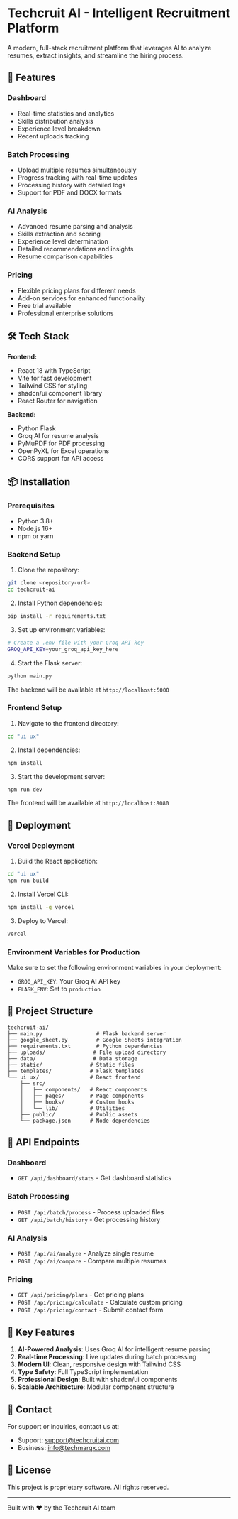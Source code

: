 # Techcruit AI - Intelligent Recruitment Platform

A modern, full-stack recruitment platform that leverages AI to analyze resumes, extract insights, and streamline the hiring process.

## 🚀 Features

### Dashboard
- Real-time statistics and analytics
- Skills distribution analysis
- Experience level breakdown
- Recent uploads tracking

### Batch Processing
- Upload multiple resumes simultaneously
- Progress tracking with real-time updates
- Processing history with detailed logs
- Support for PDF and DOCX formats

### AI Analysis
- Advanced resume parsing and analysis
- Skills extraction and scoring
- Experience level determination
- Detailed recommendations and insights
- Resume comparison capabilities

### Pricing
- Flexible pricing plans for different needs
- Add-on services for enhanced functionality
- Free trial available
- Professional enterprise solutions

## 🛠️ Tech Stack

**Frontend:**
- React 18 with TypeScript
- Vite for fast development
- Tailwind CSS for styling
- shadcn/ui component library
- React Router for navigation

**Backend:**
- Python Flask
- Groq AI for resume analysis
- PyMuPDF for PDF processing
- OpenPyXL for Excel operations
- CORS support for API access

## 📦 Installation

### Prerequisites
- Python 3.8+
- Node.js 16+
- npm or yarn

### Backend Setup

1. Clone the repository:
```bash
git clone <repository-url>
cd techcruit-ai
```

2. Install Python dependencies:
```bash
pip install -r requirements.txt
```

3. Set up environment variables:
```bash
# Create a .env file with your Groq API key
GROQ_API_KEY=your_groq_api_key_here
```

4. Start the Flask server:
```bash
python main.py
```

The backend will be available at `http://localhost:5000`

### Frontend Setup

1. Navigate to the frontend directory:
```bash
cd "ui ux"
```

2. Install dependencies:
```bash
npm install
```

3. Start the development server:
```bash
npm run dev
```

The frontend will be available at `http://localhost:8080`

## 🚀 Deployment

### Vercel Deployment

1. Build the React application:
```bash
cd "ui ux"
npm run build
```

2. Install Vercel CLI:
```bash
npm install -g vercel
```

3. Deploy to Vercel:
```bash
vercel
```

### Environment Variables for Production

Make sure to set the following environment variables in your deployment:
- `GROQ_API_KEY`: Your Groq AI API key
- `FLASK_ENV`: Set to `production`

## 📁 Project Structure

```
techcruit-ai/
├── main.py                 # Flask backend server
├── google_sheet.py         # Google Sheets integration
├── requirements.txt        # Python dependencies
├── uploads/               # File upload directory
├── data/                  # Data storage
├── static/               # Static files
├── templates/            # Flask templates
└── ui ux/                # React frontend
    ├── src/
    │   ├── components/   # React components
    │   ├── pages/        # Page components
    │   ├── hooks/        # Custom hooks
    │   └── lib/          # Utilities
    ├── public/           # Public assets
    └── package.json      # Node dependencies
```

## 🔧 API Endpoints

### Dashboard
- `GET /api/dashboard/stats` - Get dashboard statistics

### Batch Processing
- `POST /api/batch/process` - Process uploaded files
- `GET /api/batch/history` - Get processing history

### AI Analysis
- `POST /api/ai/analyze` - Analyze single resume
- `POST /api/ai/compare` - Compare multiple resumes

### Pricing
- `GET /api/pricing/plans` - Get pricing plans
- `POST /api/pricing/calculate` - Calculate custom pricing
- `POST /api/pricing/contact` - Submit contact form

## 🔑 Key Features

1. **AI-Powered Analysis**: Uses Groq AI for intelligent resume parsing
2. **Real-time Processing**: Live updates during batch processing
3. **Modern UI**: Clean, responsive design with Tailwind CSS
4. **Type Safety**: Full TypeScript implementation
5. **Professional Design**: Built with shadcn/ui components
6. **Scalable Architecture**: Modular component structure

## 📧 Contact

For support or inquiries, contact us at:
- Support: support@techcruitai.com
- Business: info@techmarqx.com

## 📄 License

This project is proprietary software. All rights reserved.

---

Built with ❤️ by the Techcruit AI team 